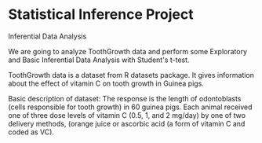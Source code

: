 # Statistical Inference Project
Inferential Data Analysis

We are going to analyze ToothGrowth data and perform some Exploratory and Basic Inferential Data Analysis with Student's t-test.

ToothGrowth data is a dataset from R datasets package. It gives information about the effect of vitamin C on tooth growth in Guinea pigs.

Basic description of dataset:
The response is the length of odontoblasts (cells responsible for tooth growth) in 60 guinea pigs. Each animal received one of three dose levels of vitamin C (0.5, 1, and 2 mg/day) by one of two delivery methods, (orange juice or ascorbic acid (a form of vitamin C and coded as VC).